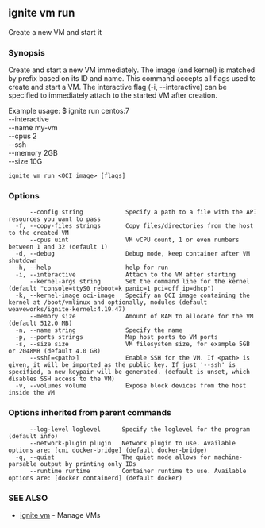 ## ignite vm run

Create a new VM and start it

### Synopsis


Create and start a new VM immediately. The image (and kernel) is matched by
prefix based on its ID and name. This command accepts all flags used to
create and start a VM. The interactive flag (-i, --interactive) can be
specified to immediately attach to the started VM after creation.

Example usage:
	$ ignite run centos:7 \
		--interactive \
		--name my-vm \
		--cpus 2 \
		--ssh \
		--memory 2GB \
		--size 10G


```
ignite vm run <OCI image> [flags]
```

### Options

```
      --config string            Specify a path to a file with the API resources you want to pass
  -f, --copy-files strings       Copy files/directories from the host to the created VM
      --cpus uint                VM vCPU count, 1 or even numbers between 1 and 32 (default 1)
  -d, --debug                    Debug mode, keep container after VM shutdown
  -h, --help                     help for run
  -i, --interactive              Attach to the VM after starting
      --kernel-args string       Set the command line for the kernel (default "console=ttyS0 reboot=k panic=1 pci=off ip=dhcp")
  -k, --kernel-image oci-image   Specify an OCI image containing the kernel at /boot/vmlinux and optionally, modules (default weaveworks/ignite-kernel:4.19.47)
      --memory size              Amount of RAM to allocate for the VM (default 512.0 MB)
  -n, --name string              Specify the name
  -p, --ports strings            Map host ports to VM ports
  -s, --size size                VM filesystem size, for example 5GB or 2048MB (default 4.0 GB)
      --ssh[=<path>]             Enable SSH for the VM. If <path> is given, it will be imported as the public key. If just '--ssh' is specified, a new keypair will be generated. (default is unset, which disables SSH access to the VM)
  -v, --volumes volume           Expose block devices from the host inside the VM
```

### Options inherited from parent commands

```
      --log-level loglevel      Specify the loglevel for the program (default info)
      --network-plugin plugin   Network plugin to use. Available options are: [cni docker-bridge] (default docker-bridge)
  -q, --quiet                   The quiet mode allows for machine-parsable output by printing only IDs
      --runtime runtime         Container runtime to use. Available options are: [docker containerd] (default docker)
```

### SEE ALSO

* [ignite vm](ignite_vm.md)	 - Manage VMs

